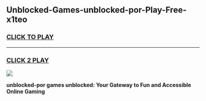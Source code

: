 
## Unblocked-Games-unblocked-por-Play-Free-x1teo
<h3>
<a href="https://premium76.site?title=unblocked-por&ref=23A">CLICK TO PLAY</a></h3>
<hr>

<h3>
<a href="https://premium76.site?title=unblocked-por&ref=23A">CLICK 2 PLAY</a>
  
</h3>

<a href="https://premium76.site?title=unblocked-por&ref=23A"><img src="https://clearcache.store/games.png"></a>


**unblocked-por games unblocked: Your Gateway to Fun and Accessible Online Gaming**

